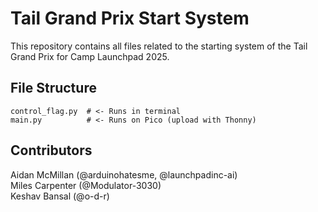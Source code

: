 # Tail Grand Prix Start System

This repository contains all files related to the starting system of the Tail Grand Prix for Camp Launchpad 2025.

## File Structure

```
control_flag.py  # <- Runs in terminal
main.py          # <- Runs on Pico (upload with Thonny)
```

## Contributors

Aidan McMillan (@arduinohatesme, @launchpadinc-ai) \
Miles Carpenter (@Modulator-3030) \
Keshav Bansal (@o-d-r)
